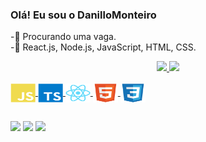 ### Olá! Eu sou o DanilloMonteiro

-🔭 Procurando uma vaga. <br/>
-🌱 React.js, Node.js, JavaScript, HTML, CSS.

<div align="center">
  <a href="https://github.com/DanilloMonteiro">
  <img height="180em" src="https://github-readme-stats.vercel.app/api?username=DanilloMonteiro&show_icons=true&theme=dark&include_all_commits=true&count_private=true&PAT_1=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"/>
  <img height="180em" src="https://github-readme-stats.vercel.app/api/top-langs/?username=DanilloMonteiro&layout=compact&langs_count=7&theme=dark&PAT_1=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"/>
</div>

<div style="display: inline_block"><br>
  <img align="center" alt="Rafa-Js" height="30" width="40" src="https://raw.githubusercontent.com/devicons/devicon/master/icons/javascript/javascript-plain.svg">
  <img align="center" alt="Rafa-Ts" height="30" width="40" src="https://raw.githubusercontent.com/devicons/devicon/master/icons/typescript/typescript-plain.svg">
  <img align="center" alt="Rafa-React" height="30" width="40" src="https://raw.githubusercontent.com/devicons/devicon/master/icons/react/react-original.svg">
  <img align="center" alt="Rafa-HTML" height="30" width="40" src="https://raw.githubusercontent.com/devicons/devicon/master/icons/html5/html5-original.svg">
  <img align="center" alt="Rafa-CSS" height="30" width="40" src="https://raw.githubusercontent.com/devicons/devicon/master/icons/css3/css3-original.svg"> 
</div>

##

<div>
  <a href="https://www.instagram.com/danillo.570/" target="_blank"><img src="https://img.shields.io/badge/-Instagram-%23E4405F?style=for-the-badge&logo=instagram&logoColor=white" target="_blank"></a>
  <a href = "mailto:danillo.monteiro324@outlook.com"><img src="https://img.shields.io/badge/-Gmail-%23333?style=for-the-badge&logo=gmail&logoColor=white" target="_blank"></a>
  <a href="https://www.linkedin.com/in/rafaella-ballerini-45875016a" target="_blank"><img src="https://img.shields.io/badge/-LinkedIn-%230077B5?style=for-the-badge&logo=linkedin&logoColor=white" target="_blank"></a> 
</div>
